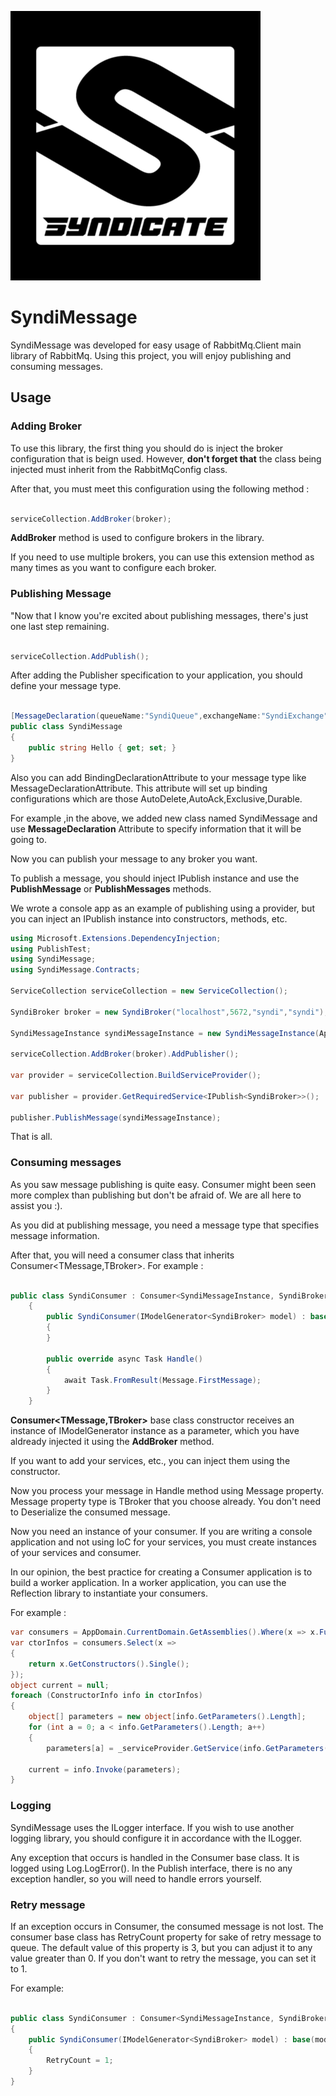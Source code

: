 ![N|Solid](https://raw.githubusercontent.com/OkanEfe/SyndiMessage/dev/syndicate-logo.png)

# SyndiMessage

SyndiMessage was developed for easy usage of RabbitMq.Client main library of RabbitMq. 
Using this project, you will enjoy publishing and consuming messages.

## Usage

### Adding Broker
To use this library, the first thing you should do is inject the broker configuration that is beign used. However, **don't forget that** the class being injected must inherit from the RabbitMqConfig class.

After that, you must meet this configuration using the following method :

```cs

serviceCollection.AddBroker(broker);

```

**AddBroker** method is used to configure brokers in the library.

If you need to use multiple brokers, you can use this extension method as many times as you want to configure each broker.


### Publishing Message

"Now that I know you're excited about publishing messages, there's just one last step remaining.

```cs

serviceCollection.AddPublish();

```

After adding the Publisher specification to your application, you should define your message type.

```cs

[MessageDeclaration(queueName:"SyndiQueue",exchangeName:"SyndiExchange",routingKey:"",exchangeType:ExchangeTypes.topic,prefetchCount:0)]
public class SyndiMessage
{
    public string Hello { get; set; }
}

```

Also you can add BindingDeclarationAttribute to your message type like MessageDeclarationAttribute. This attribute will set up binding configurations which are those AutoDelete,AutoAck,Exclusive,Durable.

For example ,in the above, we added new class named SyndiMessage and use **MessageDeclaration** Attribute to specify information that it will be going to.


Now you can publish your message to any broker you want.

To publish a message, you should inject IPublish instance and use the **PublishMessage** or **PublishMessages** methods.

We wrote a console app as an example of publishing using a provider, but you can inject an IPublish instance into constructors, methods, etc.

```cs
using Microsoft.Extensions.DependencyInjection;
using PublishTest;
using SyndiMessage;
using SyndiMessage.Contracts;

ServiceCollection serviceCollection = new ServiceCollection();

SyndiBroker broker = new SyndiBroker("localhost",5672,"syndi","syndi");

SyndiMessageInstance syndiMessageInstance = new SyndiMessageInstance(AppDomain.CurrentDomain.FriendlyName);

serviceCollection.AddBroker(broker).AddPublisher();

var provider = serviceCollection.BuildServiceProvider();

var publisher = provider.GetRequiredService<IPublish<SyndiBroker>>();

publisher.PublishMessage(syndiMessageInstance);

```

That is all.


### Consuming messages

As you saw message publishing is quite easy. Consumer might been seen more complex than publishing but don't be afraid of. We are all here to assist you :).


As you did at publishing message, you need a message type that specifies message information.

After that, you will need a consumer class that inherits Consumer<TMessage,TBroker>. For example :

```cs

public class SyndiConsumer : Consumer<SyndiMessageInstance, SyndiBroker>
    {
        public SyndiConsumer(IModelGenerator<SyndiBroker> model) : base(model)
        {
        }

        public override async Task Handle()
        {
            await Task.FromResult(Message.FirstMessage);
        }
    }

```

**Consumer<TMessage,TBroker>** base class constructor receives an instance of IModelGenerator<SyndiBroker> instance as a parameter, which you have aldready injected it using the **AddBroker** method.

If you want to add your services, etc., you can inject them using the constructor.

Now you process your message in Handle method using Message property. Message property type is TBroker that you choose already. You don't need to Deserialize the consumed message.

Now you need an instance of your consumer. If you are writing a console application and not using IoC for your services, you must create instances of your services and consumer.

In our opinion, the best practice for creating a Consumer application is to build a worker application. In a worker application, you can use the Reflection library to instantiate your consumers.

For example : 

```cs
var consumers = AppDomain.CurrentDomain.GetAssemblies().Where(x => x.FullName.StartsWith("xxx.Consumer")).First().GetTypes().Where(x=>x.BaseType!.IsGenericType && x.BaseType!.GetGenericTypeDefinition()==typeof(Consumer<,>) ).ToList();
var ctorInfos = consumers.Select(x =>
{
    return x.GetConstructors().Single();
});
object current = null;
foreach (ConstructorInfo info in ctorInfos)
{
    object[] parameters = new object[info.GetParameters().Length];
    for (int a = 0; a < info.GetParameters().Length; a++)
    {
        parameters[a] = _serviceProvider.GetService(info.GetParameters()[a].ParameterType);
    
    current = info.Invoke(parameters);
}

```


### Logging

SyndiMessage uses the ILogger interface. If you wish to use another logging library, you should configure it in accordance with the ILogger.

Any exception that occurs is handled in the Consumer base class. It is logged using Log.LogError().
In the Publish interface, there is no any exception handler, so you will need to handle errors yourself.

### Retry message

If an exception occurs in Consumer, the consumed message is not lost. The consumer base class has RetryCount property for sake of retry message to queue.
The default value of this property is 3, but you can adjust it to any value greater than 0. If you don't want to retry the message, you can set it to 1.

For example:

```cs

public class SyndiConsumer : Consumer<SyndiMessageInstance, SyndiBroker>
{
    public SyndiConsumer(IModelGenerator<SyndiBroker> model) : base(model)
    {
        RetryCount = 1;
    }
}

```
